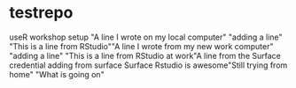 # testrepo
useR workshop setup
"A line I wrote on my local computer" 
"adding a line" 
"This is a line from RStudio""A line I wrote from my new work computer" 
"adding a line" 
"This is a line from RStudio at work"A line from the Surface
credential adding from surface
Surface Rstudio is awesome"Still trying from home" 
"What is going on" 
